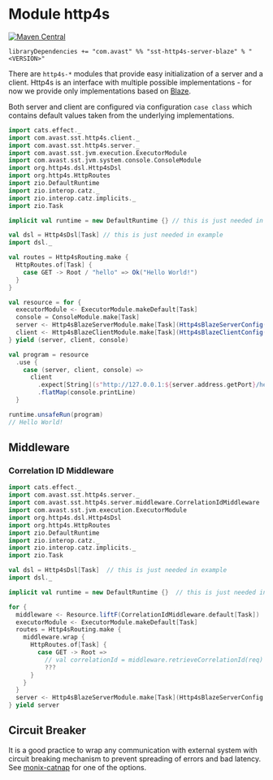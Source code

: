 # Module http4s

[![Maven Central](https://img.shields.io/maven-central/v/com.avast/sst-http4s-server-blaze_2.12)](https://repo1.maven.org/maven2/com/avast/sst-http4s-server-blaze_2.12/)

`libraryDependencies += "com.avast" %% "sst-http4s-server-blaze" % "<VERSION>"`

There are `http4s-*` modules that provide easy initialization of a server and a client. Http4s is an interface with multiple possible 
implementations - for now we provide only implementations based on [Blaze](https://github.com/http4s/blaze).

Both server and client are configured via configuration `case class` which contains default values taken from the underlying implementations.

```scala
import cats.effect._
import com.avast.sst.http4s.client._
import com.avast.sst.http4s.server._
import com.avast.sst.jvm.execution.ExecutorModule
import com.avast.sst.jvm.system.console.ConsoleModule
import org.http4s.dsl.Http4sDsl
import org.http4s.HttpRoutes
import zio.DefaultRuntime
import zio.interop.catz._
import zio.interop.catz.implicits._
import zio.Task

implicit val runtime = new DefaultRuntime {} // this is just needed in example

val dsl = Http4sDsl[Task] // this is just needed in example
import dsl._

val routes = Http4sRouting.make { 
  HttpRoutes.of[Task] {
    case GET -> Root / "hello" => Ok("Hello World!")
  }
}

val resource = for {
  executorModule <- ExecutorModule.makeDefault[Task]
  console = ConsoleModule.make[Task]
  server <- Http4sBlazeServerModule.make[Task](Http4sBlazeServerConfig("127.0.0.1", 0), routes, executorModule.executionContext)
  client <- Http4sBlazeClientModule.make[Task](Http4sBlazeClientConfig(), executorModule.executionContext)
} yield (server, client, console)

val program = resource
  .use {
    case (server, client, console) =>
      client
        .expect[String](s"http://127.0.0.1:${server.address.getPort}/hello")
        .flatMap(console.printLine)
  }
```

```scala
runtime.unsafeRun(program)
// Hello World!
```

## Middleware

### Correlation ID Middleware

```scala
import cats.effect._
import com.avast.sst.http4s.server._
import com.avast.sst.http4s.server.middleware.CorrelationIdMiddleware
import com.avast.sst.jvm.execution.ExecutorModule
import org.http4s.dsl.Http4sDsl
import org.http4s.HttpRoutes
import zio.DefaultRuntime
import zio.interop.catz._
import zio.interop.catz.implicits._
import zio.Task

val dsl = Http4sDsl[Task]  // this is just needed in example
import dsl._

implicit val runtime = new DefaultRuntime {}  // this is just needed in example

for {
  middleware <- Resource.liftF(CorrelationIdMiddleware.default[Task])
  executorModule <- ExecutorModule.makeDefault[Task]
  routes = Http4sRouting.make {
    middleware.wrap {
      HttpRoutes.of[Task] {
        case GET -> Root =>
          // val correlationId = middleware.retrieveCorrelationId(req)
          ???
      }
    }
  }
  server <- Http4sBlazeServerModule.make[Task](Http4sBlazeServerConfig.localhost8080, routes, executorModule.executionContext)
} yield server
```

## Circuit Breaker

It is a good practice to wrap any communication with external system with circuit breaking mechanism to prevent spreading of errors and
bad latency. See [monix-catnap](monix-catnap.md) for one of the options.
